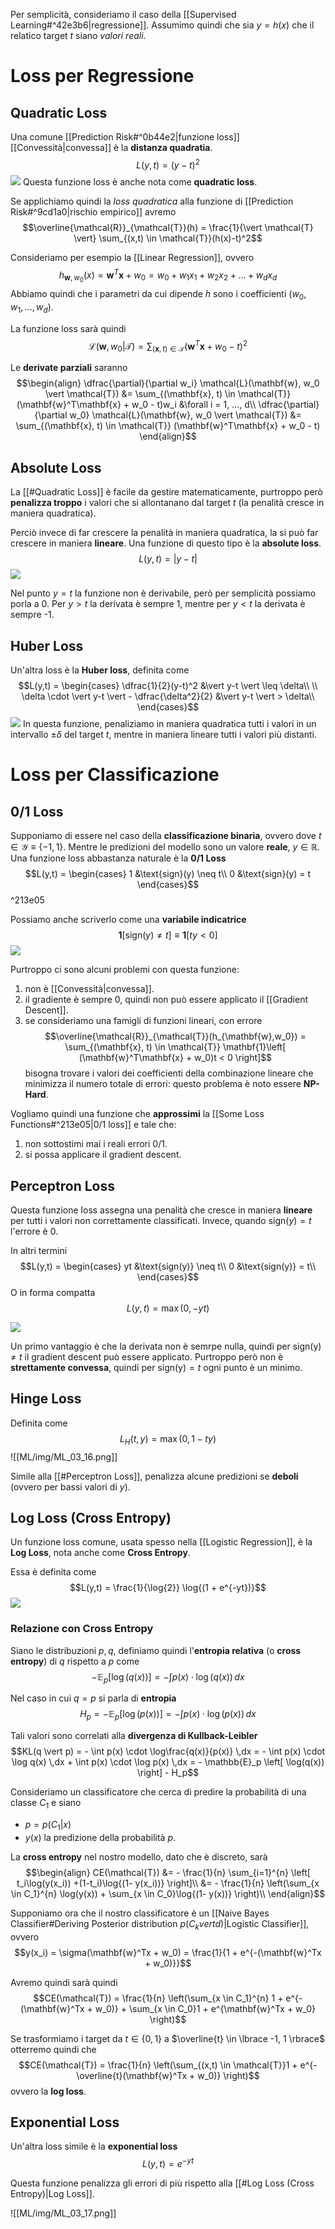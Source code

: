 Per semplicità, consideriamo il caso della [[Supervised Learning#^42e3b6|regressione]].
Assumimo quindi che sia $y = h(x)$ che il relatico target $t$ siano *valori reali*.

# Loss per Regressione
## Quadratic Loss
Una comune [[Prediction Risk#^0b44e2|funzione loss]] [[Convessità|convessa]] è la **distanza quadratia**.
$$L(y,t) = (y-t)^2$$
![](./img/ML_03_4.png)
Questa funzione loss è anche nota come **quadratic loss**.

Se applichiamo quindi la *loss quadratica* alla funzione di [[Prediction Risk#^9cd1a0|rischio empirico]] avremo $$\overline{\mathcal{R}}_{\mathcal{T}}(h) = \frac{1}{\vert \mathcal{T} \vert} \sum_{(x,t) \in \mathcal{T}}(h(x)-t)^2$$

Consideriamo per esempio la [[Linear Regression]], ovvero $$h_{\mathbf{w}, w_0}(x) = \mathbf{w}^T\mathbf{x} + w_0 = w_0 + w_1x_1 + w_2x_2 + ... + w_dx_d$$
Abbiamo quindi che i parametri da cui dipende $h$ sono i coefficienti $(w_0, w_1, ..., w_d)$.

La funzione loss sarà quindi $$\mathcal{L}(\mathbf{w}, w_0 \vert \mathcal{T}) = \sum_{(\mathbf{x}, t) \in \mathcal{T}} (\mathbf{w}^T\mathbf{x} + w_0 - t)^2$$

Le **derivate parziali** saranno
$$\begin{align}
\dfrac{\partial}{\partial w_i} \mathcal{L}(\mathbf{w}, w_0 \vert \mathcal{T}) &= \sum_{(\mathbf{x}, t) \in \mathcal{T}} (\mathbf{w}^T\mathbf{x} + w_0 - t)w_i &\forall i = 1, ..., d\\
\dfrac{\partial}{\partial w_0} \mathcal{L}(\mathbf{w}, w_0 \vert \mathcal{T}) &= \sum_{(\mathbf{x}, t) \in \mathcal{T}} (\mathbf{w}^T\mathbf{x} + w_0 - t)
\end{align}$$


## Absolute Loss
La [[#Quadratic Loss]] è facile da gestire matematicamente, purtroppo però **penalizza troppo** i valori che si allontanano dal target $t$ (la penalità cresce in maniera quadratica).

Perciò invece di far crescere la penalità in maniera quadratica, la si può far crescere in maniera **lineare**.
Una funzione di questo tipo è la **absolute loss**.
$$L(y,t) = |y-t|$$
![](./img/ML_03_5.png)

Nel punto $y = t$ la funzione non è derivabile, però per semplicità possiamo porla a 0.
Per $y > t$ la derivata è sempre 1, mentre per $y < t$ la derivata è sempre -1.

## Huber Loss
Un'altra loss è la **Huber loss**, definita come
$$L(y,t) = \begin{cases}
\dfrac{1}{2}(y-t)^2 &\vert y-t \vert \leq \delta\\
\\
\delta \cdot \vert y-t \vert - \dfrac{\delta^2}{2} &\vert y-t \vert > \delta\\
\end{cases}$$
![](./img/ML_03_6.png)
In questa funzione, penaliziamo in maniera quadratica tutti i valori in un intervallo $\pm \delta$ del target $t$, mentre in maniera lineare tutti i valori più distanti.

# Loss per Classificazione
## 0/1 Loss
Supponiamo di essere nel caso della **classificazione binaria**, ovvero dove $t \in \mathcal{Y} \equiv \lbrace -1, 1 \rbrace$.
Mentre le predizioni del modello sono un valore **reale**, $y \in \mathbb{R}$.
Una funzione loss abbastanza naturale è la **0/1 Loss**  $$L(y,t) = \begin{cases}
1 &\text{sign}(y) \neq t\\
0 &\text{sign}(y) = t
\end{cases}$$^213e05

Possiamo anche scriverlo come una **variabile indicatrice** $$\mathbf{1}\left[ \text{sign}(y) \neq t \right] \equiv \mathbf{1}\left[ ty < 0 \right]$$
![](./img/ML_03_7.png)

Purtroppo ci sono alcuni problemi con questa funzione:
1. non è [[Convessità|convessa]].
2. il gradiente è sempre 0, quindi non può essere applicato il [[Gradient Descent]].
3. se consideriamo una famigli di funzioni lineari, con errore $$\overline{\mathcal{R}}_{\mathcal{T}}(h_{\mathbf{w},w_0}) = \sum_{(\mathbf{x}, t) \in \mathcal{T}} \mathbf{1}\left[ (\mathbf{w}^T\mathbf{x} + w_0)t < 0 \right]$$ bisogna trovare i valori dei coefficienti della combinazione lineare che minimizza il numero totale di errori: questo problema è noto essere **NP-Hard**.


Vogliamo quindi una funzione che **approssimi** la [[Some Loss Functions#^213e05|0/1 loss]] e tale che:
1. non sottostimi mai i reali errori 0/1.
2. si possa applicare il gradient descent.

## Perceptron Loss
Questa funzione loss assegna una penalità che cresce in maniera **lineare** per tutti i valori non correttamente classificati.
Invece, quando $\text{sign}(y) = t$ l'errore è 0.

In altri termini $$L(y,t) = \begin{cases}
yt &\text{sign(y)} \neq t\\
0 &\text{sign(y)} = t\\
\end{cases}$$
O in forma compatta $$L(y,t) = \max(0, -yt)$$

![](./img/ML_03_8.png)

Un primo vantaggio è che la derivata non è semrpe nulla, quindi per $\text{sign(y)} \neq t$ il gradient descent può essere applicato.
Purtroppo però non è **strettamente convessa**, quindi per $\text{sign(y)} = t$ ogni punto è un minimo.

## Hinge Loss
Definita come $$L_H(t, y) = \max(0, 1-ty)$$
![[ML/img/ML_03_16.png]]

Simile alla [[#Perceptron Loss]], penalizza alcune predizioni se **deboli** (ovvero per bassi valori di $y$).

## Log Loss (Cross Entropy)
Un funzione loss comune, usata spesso nella [[Logistic Regression]], è la **Log Loss**, nota anche come **Cross Entropy**.

Essa è definita come $$L(y,t) = \frac{1}{\log{2}} \log{(1 + e^{-yt})}$$
![](./img/ML_03_9.png)
### Relazione con Cross Entropy
Siano le distribuzioni $p,q$, definiamo quindi l'**entropia relativa** (o **cross entropy**) di $q$ rispetto a $p$ come
$$- \mathbb{E}_p \left[ \log(q(x)) \right] = - \int p(x) \cdot \log(q(x)) \,dx$$

Nel caso in cui $q = p$ si parla di **entropia**
$$H_p = - \mathbb{E}_p \left[ \log(p(x)) \right] = - \int p(x) \cdot \log(p(x)) \,dx$$

Tali valori sono correlati alla **divergenza di Kullback-Leibler**
$$KL(q \vert p) = - \int p(x) \cdot \log\frac{q(x)}{p(x)} \,dx = - \int p(x) \cdot \log q(x) \,dx + \int p(x) \cdot \log p(x) \,dx = - \mathbb{E}_p \left[ \log(q(x)) \right] - H_p$$

Consideriamo un classificatore che cerca di predire la probabilità di una classe $C_1$ e siano
- $p = p(C_1 \vert x)$
- $y(x)$ la predizione della probabilità $p$.

La **cross entropy** nel nostro modello, dato che è discreto, sarà
$$\begin{align}
CE(\mathcal{T})
&= - \frac{1}{n} \sum_{i=1}^{n} \left[ t_i\log(y(x_i)) +(1-t_i)\log{(1- y(x_i))} \right]\\
&= - \frac{1}{n} \left(\sum_{x \in C_1}^{n} \log(y(x)) +  \sum_{x \in C_0}\log{(1- y(x))} \right)\\
\end{align}$$


Supponiamo ora che il nostro classificatore è un [[Naive Bayes Classifier#Deriving Posterior distribution $p(C_k vert d)$|Logistic Classifier]], ovvero 
$$y(x_i) = \sigma(\mathbf{w}^Tx + w_0) = \frac{1}{1 + e^{-(\mathbf{w}^Tx + w_0)}}$$

Avremo quindi sarà quindi
$$CE(\mathcal{T}) = \frac{1}{n} \left(\sum_{x \in C_1}^{n} 1 + e^{-(\mathbf{w}^Tx + w_0)} +  \sum_{x \in C_0}1 + e^{\mathbf{w}^Tx + w_0} \right)$$

Se trasformiamo i target da $t \in \lbrace 0,1 \rbrace$ a $\overline{t} \in \lbrace -1, 1 \rbrace$ otterremo quindi che
$$CE(\mathcal{T}) = \frac{1}{n} \left(\sum_{(x,t) \in \mathcal{T}}1 + e^{-\overline{t}(\mathbf{w}^Tx + w_0)} \right)$$
ovvero la **log loss**.

## Exponential Loss
Un'altra loss simile è la **exponential loss**
$$L(y,t) = e^{-yt}$$

Questa funzione penalizza gli errori di più rispetto alla [[#Log Loss (Cross Entropy)|Log Loss]].

![[ML/img/ML_03_17.png]]
